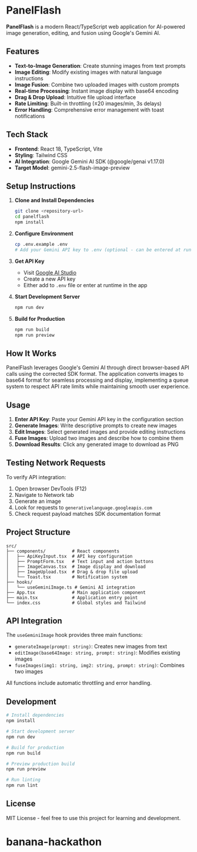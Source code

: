 # PanelFlash

**PanelFlash** is a modern React/TypeScript web application for AI-powered image generation, editing, and fusion using Google's Gemini AI.

## Features

- **Text-to-Image Generation**: Create stunning images from text prompts
- **Image Editing**: Modify existing images with natural language instructions
- **Image Fusion**: Combine two uploaded images with custom prompts
- **Real-time Processing**: Instant image display with base64 encoding
- **Drag & Drop Upload**: Intuitive file upload interface
- **Rate Limiting**: Built-in throttling (≤20 images/min, 3s delays)
- **Error Handling**: Comprehensive error management with toast notifications

## Tech Stack

- **Frontend**: React 18, TypeScript, Vite
- **Styling**: Tailwind CSS
- **AI Integration**: Google Gemini AI SDK (@google/genai v1.17.0)
- **Target Model**: gemini-2.5-flash-image-preview

## Setup Instructions

1. **Clone and Install Dependencies**
   ```bash
   git clone <repository-url>
   cd panelflash
   npm install
   ```

2. **Configure Environment**
   ```bash
   cp .env.example .env
   # Add your Gemini API key to .env (optional - can be entered at runtime)
   ```

3. **Get API Key**
   - Visit [Google AI Studio](https://makersuite.google.com/app/apikey)
   - Create a new API key
   - Either add to `.env` file or enter at runtime in the app

4. **Start Development Server**
   ```bash
   npm run dev
   ```

5. **Build for Production**
   ```bash
   npm run build
   npm run preview
   ```

## How It Works

PanelFlash leverages Google's Gemini AI through direct browser-based API calls using the corrected SDK format. The application converts images to base64 format for seamless processing and display, implementing a queue system to respect API rate limits while maintaining smooth user experience.

## Usage

1. **Enter API Key**: Paste your Gemini API key in the configuration section
2. **Generate Images**: Write descriptive prompts to create new images
3. **Edit Images**: Select generated images and provide editing instructions
4. **Fuse Images**: Upload two images and describe how to combine them
5. **Download Results**: Click any generated image to download as PNG

## Testing Network Requests

To verify API integration:

1. Open browser DevTools (F12)
2. Navigate to Network tab
3. Generate an image
4. Look for requests to `generativelanguage.googleapis.com`
5. Check request payload matches SDK documentation format

## Project Structure

```
src/
├── components/          # React components
│   ├── ApiKeyInput.tsx  # API key configuration
│   ├── PromptForm.tsx   # Text input and action buttons
│   ├── ImageCanvas.tsx  # Image display and download
│   ├── ImageUpload.tsx  # Drag & drop file upload
│   └── Toast.tsx        # Notification system
├── hooks/
│   └── useGeminiImage.ts # Gemini AI integration
├── App.tsx              # Main application component
├── main.tsx             # Application entry point
└── index.css            # Global styles and Tailwind
```

## API Integration

The `useGeminiImage` hook provides three main functions:

- `generateImage(prompt: string)`: Creates new images from text
- `editImage(base64Image: string, prompt: string)`: Modifies existing images
- `fuseImages(img1: string, img2: string, prompt: string)`: Combines two images

All functions include automatic throttling and error handling.

## Development

```bash
# Install dependencies
npm install

# Start development server
npm run dev

# Build for production
npm run build

# Preview production build
npm run preview

# Run linting
npm run lint
```

## License

MIT License - feel free to use this project for learning and development.
# banana-hackathon
